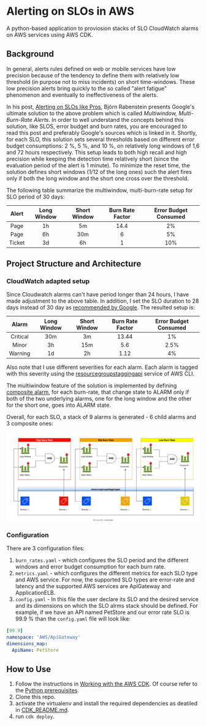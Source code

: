 # Alerting on SLOs in AWS

A python-based application to proviosion stacks of SLO CloudWatch alarms on AWS services using AWS CDK.

## Background

In general, alerts rules defined on web or mobile services have low precision because of the tendency to define them with relatively low threshold (in purpose not to miss incidents) on short time-windows. These low precision alerts bring quickly to the so called "alert fatigue" phenomenon and eventually to ineffectiveness of the alerts.

In his post, [Alerting on SLOs like Pros](https://developers.soundcloud.com/blog/alerting-on-slos), Björn Rabenstein presents Google's ultimate solution to the above problem which is called *Multiwindow, Multi-Burn-Rate Alerts*. In order to well understand the concepts behind this solution, like SLOS, error budget and burn rates, you are encouraged to read this post and preferably Google's sources which is linked in it. Shortly, for each SLO, this solution sets several thresholds based on different error budget consumptions: 2 %, 5 %, and 10 %, on relatively long windows of 1,6 and 72 hours respectively. This setup leads to both high recall and high precision while keeping the detection time relatively short (since the evaluation period of the alert is 1 minute). To minimize the reset time, the solution defines short windows (1/12 of the long ones) such the alert fires only if both the long window and the short one cross over the threshold.

The following table summarize the multiwindow, multi-burn-rate setup for SLO period of 30 days:

|  Alert | Long Window | Short Window | Burn Rate Factor | Error Budget Consumed |
|:------:|:-----------:|:------------:|:----------------:|:---------------------:|
| Page   | 1h          | 5m           | 14.4             | 2%                    |
| Page   | 6h          | 30m          | 6                | 5%                    |
| Ticket | 3d          | 6h           | 1                | 10%                   |

## Project Structure and Architecture

### CloudWatch adapted setup

Since Cloudwatch alarms can't have period longer than 24 hours, I have made adjustment to the above table. In addition, I set the SLO duration to 28 days instead of 30 day as [recommended by Google](https://sre.google/workbook/implementing-slos/#:~:text=We%20recommend%20defining%20this%20period%20as%20an%20integral%20number%20of%20weeks%20so%20it%20always%20contains%20the%20same%20number%20of%20weekends). The resulted setup is:

|  Alarm   | Long Window | Short Window | Burn Rate Factor | Error Budget Consumed |
|:--------:|:-----------:|:------------:|:----------------:|:---------------------:|
| Critical | 30m         | 3m           | 13.44            | 1%                    |
| Minor    | 3h          | 15m          | 5.6              | 2.5%                  |
| Warning  | 1d          | 2h           | 1.12             | 4%                    |

Also note that I use different severities for each alarm. Each alarm is tagged with this severity using the [resourcegroupstaggingapi](https://awscli.amazonaws.com/v2/documentation/api/latest/reference/resourcegroupstaggingapi/index.html) service of AWS CLI.

The multiwindow feature of the solution is implemented by defining [composite alarm](https://docs.aws.amazon.com/AmazonCloudWatch/latest/monitoring/Create_Composite_Alarm.html), for each burn-rate, that change state to ALARM only if both of the two underlying alarms, one for the long window and the other for the short one, goes into ALARM state.

Overall, for each SLO, a stack of 9 alarms is generated - 6 child alarms and 3 composite ones:

<img src="/res/cw-slo-alarms-architecture.drawio.svg"/>

### Configuration

There are 3 configuration files:
1. `burn_rates.yaml` - which configures the SLO period and the different windows and error budget consumption for each burn rate.
2. `metrics.yaml` - which configures the different metrics for each SLO type and AWS service. For now, the supported SLO types are error-rate and latency and the supported AWS services are ApiGateway and ApplicationELB.
3. `config.yaml` - In this file the user declare its SLO and the desired service and its dimensions on which the SLO alrms stack should be defined. For example, if we have an API named PetStore and our error rate SLO is 99.9 % than the `config.yaml` file will look like:

```yaml
[99.9]
namespace: 'AWS/ApiGateway'
dimensions_map: 
  ApiName: PetStore
```
## How to Use

1. Follow the instructions in [Working with the AWS CDK](https://docs.aws.amazon.com/cdk/v2/guide/work-with.html). Of course refer to the [Python prerequisites](https://docs.aws.amazon.com/cdk/v2/guide/work-with-cdk-python.html).
2. Clone this repo.
3. activate the virtualenv and install the required dependencies as deatiled in [CDK_README.md](CDK_README.md).
4. run `cdk deploy`.
